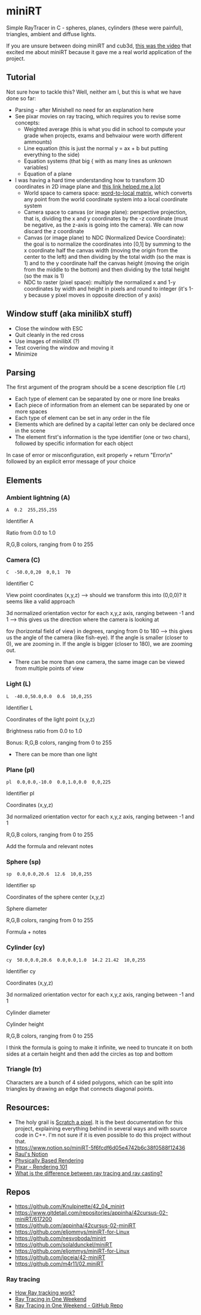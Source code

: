 # miniRT
Simple RayTracer in C - spheres, planes, cylinders (these were painful), triangles, ambient and diffuse lights.

If you are unsure between doing miniRT and cub3d, [this was the video](https://www.khanacademy.org/computing/pixar/rendering/rendering1/v/overview-rendering) that excited me about miniRT because it gave me a real world application of the project.

## Tutorial
Not sure how to tackle this? Well, neither am I, but this is what we have done so far:
- Parsing - after Minishell no need for an explanation here
- See pixar movies on ray tracing, which requires you to revise some concepts:
	- Weighted average (this is what you did in school to compute your grade when projects, exams and behvaiour were worth different ammounts)
	- Line equation (this is just the normal y = ax + b but putting everything to the side)
	- Equation systems (that big { with as many lines as unknown variables)
	- Equation of a plane
- I was having a hard time understanding how to transform 3D coordinates in 2D image plane and [this link helped me a lot](https://www.scratchapixel.com/lessons/3d-basic-rendering/computing-pixel-coordinates-of-3d-point/mathematics-computing-2d-coordinates-of-3d-points)
	- World space to camera space: [word-to-local matrix](https://www.scratchapixel.com/lessons/mathematics-physics-for-computer-graphics/lookat-function), which converts any point from the world coordinate system into a local coordinate system
	- Camera space to canvas (or image plane): perspective projection, that is, dividing the x and y coordinates by the -z coordinate (must be negative, as the z-axis is going into the camera). We can now discard the z coordinate
	- Canvas (or image plane) to NDC (Normalized Device Coordinate): the goal is to normalize the coordinates into [0,1] by summing to the x coordinate half the canvas width (moving the origin from the center to the left) and then dividing by the total width (so the max is 1) and to the y coordinate half the canvas height (moving the origin from the middle to the bottom) and then dividing by the total height (so the max is 1)
	- NDC to raster (pixel space): multiply the normalized x and 1-y coordinates by width and height in pixels and round to integer (it's 1-y because y pixel moves in opposite direction of y axis)

## Window stuff (aka minilibX stuff)
- Close the window with ESC
- Quit cleanly in the red cross
- Use images of minilibX (?)
- Test covering the window and moving it
- Minimize

## Parsing
The first argument of the program should be a scene description file (.rt)
- Each type of element can be separated by one or more line breaks
- Each piece of information from an element can be separated by one or more spaces
- Each type of element can be set in any order in the file
- Elements which are defined by a capital letter can only be declared once in the scene
- The element first's information is the type identifier (one or two chars), followed by specific information for each object

In case of error or misconfiguration, exit properly + return "Error\n" followed by an explicit error message of your choice

## Elements
### Ambient lightning (A)
```A  0.2  255,255,255```

Identifier A

Ratio from 0.0 to 1.0

R,G,B colors, ranging from 0 to 255

### Camera (C)
```C  -50.0,0,20  0,0,1  70```

Identifier C

View point coordinates (x,y,z) --> should we transform this into (0,0,0)? It seems like a valid approach

3d normalized orientation vector for each x,y,z axis, ranging between -1 and 1 --> this gives us the direction where the camera is looking at

fov (horizontal field of view) in degrees, ranging from 0 to 180 --> this gives us the angle of the camera (like fish-eye). If the angle is smaller (closer to 0), we are zooming in. If the angle is bigger (closer to 180), we are zooming out.

- There can be more than one camera, the same image can be viewed from multiple points of view

### Light (L)
```L  -40.0,50.0,0.0  0.6  10,0,255```

Identifier L

Coordinates of the light point (x,y,z)

Brightness ratio from 0.0 to 1.0

Bonus: R,G,B colors, ranging from 0 to 255

- There can be more than one light

### Plane (pl)
```pl  0.0,0.0,-10.0  0.0,1.0,0.0  0,0,225```

Identifier pl

Coordinates (x,y,z)

3d normalized orientation vector for each x,y,z axis, ranging between -1 and 1

R,G,B colors, ranging from 0 to 255

Add the formula and relevant notes


### Sphere (sp)
```sp  0.0,0.0,20.6  12.6  10,0,255```

Identifier sp

Coordinates of the sphere center (x,y,z)

Sphere diameter

R,G,B colors, ranging from 0 to 255

Formula + notes


### Cylinder (cy)
```cy  50.0,0.0,20.6  0.0,0.0,1.0  14.2 21.42  10,0,255```

Identifier cy

Coordinates (x,y,z)

3d normalized orientation vector for each x,y,z axis, ranging between -1 and 1

Cylinder diameter

Cylinder height

R,G,B colors, ranging from 0 to 255

I think the formula is going to make it infinite, we need to truncate it on both sides at a certain height and then add the circles as top and bottom


### Triangle (tr)
Characters are a bunch of 4 sided polygons, which can be split into triangles by drawing an edge that connects diagonal points.


## Resources:
- The holy grail is [Scratch a pixel](https://www.scratchapixel.com/index.php). It is the best documentation for this project, explaining everything behind in several ways and with source code in C++. I'm not sure if it is even possible to do this project without that.
- https://www.notion.so/miniRT-5f6fcdf6d05e4742b6c38f0588f12436
- [Raul's Notion](https://wary-neem-854.notion.site/MiniRT-71995aae3aac48d58aaf75be4c3e9193)
- [Physically Based Rendering](https://pbr-book.org/3ed-2018/contents)
- [Pixar - Rendering 101](https://www.khanacademy.org/computing/pixar/rendering)
- [What is the difference between ray tracing and ray casting?](https://stackoverflow.com/a/67354199)

## Repos
- https://github.com/Knulpinette/42_04_minirt
- https://www.gitdetail.com/repositories/appinha/42cursus-02-miniRT/617200
- https://github.com/appinha/42cursus-02-miniRT
- https://github.com/eljommys/miniRT-for-Linux
- https://github.com/nesvoboda/minirt
- https://github.com/solaldunckel/miniRT
- https://github.com/eljommys/miniRT-for-Linux
- https://github.com/jpceia/42-miniRT
- https://github.com/m4r11/02.miniRT 

### Ray tracing
- [How Ray tracking work?](https://polaron3d.com/Hub/ray-tracing)
- [Ray Tracing in One Weekend](https://raytracing.github.io/books/RayTracingInOneWeekend.html)
- [Ray Tracing in One Weekend - GitHub Repo](https://github.com/eastriverlee/raytracing)
